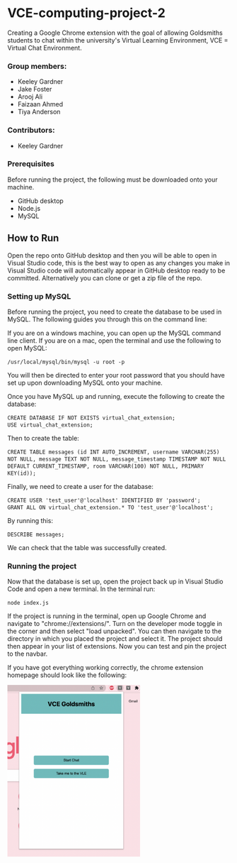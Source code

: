 # VCE-computing-project-2
Creating a Google Chrome extension with the goal of allowing Goldsmiths students to chat within the university's Virtual Learning Environment, VCE = Virtual Chat Environment.

### Group members: 
- Keeley Gardner
- Jake Foster
- Arooj Ali
- Faizaan Ahmed
- Tiya Anderson

### Contributors:
- Keeley Gardner

### Prerequisites
Before running the project, the following must be downloaded onto your machine.
- GitHub desktop
- Node.js
- MySQL

## How to Run 
Open the repo onto GitHub desktop and then you will be able to open in Visual Studio code, this is the best way to open as any changes you make in Visual Studio code will automatically appear in GitHub desktop ready to be committed. Alternatively you can clone or get a zip file of the repo.

### Setting up MySQL
Before running the project, you need to create the database to be used in MySQL. The following guides you through this on the command line:

If you are on a windows machine, you can open up the MySQL command line client. If you are on a mac, open the terminal and use the following to open MySQL:
```
/usr/local/mysql/bin/mysql -u root -p 
```
You will then be directed to enter your root password that you should have set up upon downloading MySQL onto your machine.

Once you have MySQL up and running, execute the following to create the database:
```
CREATE DATABASE IF NOT EXISTS virtual_chat_extension;
USE virtual_chat_extension;
```
Then to create the table:
```
CREATE TABLE messages (id INT AUTO_INCREMENT, username VARCHAR(255) NOT NULL, message TEXT NOT NULL, message_timestamp TIMESTAMP NOT NULL DEFAULT CURRENT_TIMESTAMP, room VARCHAR(100) NOT NULL, PRIMARY KEY(id));
```
Finally, we need to create a user for the database:
```
CREATE USER 'test_user'@'localhost' IDENTIFIED BY 'password';
GRANT ALL ON virtual_chat_extension.* TO 'test_user'@'localhost';
```
By running this:
```
DESCRIBE messages;
```
We can check that the table was successfully created.

### Running the project
Now that the database is set up, open the project back up in Visual Studio Code and open a new terminal. In the terminal run:
```
node index.js
```
If the project is running in the terminal, open up Google Chrome and navigate to "chrome://extensions/". Turn on the developer mode toggle in the corner and then select "load unpacked". You can then navigate to the directory in which you placed the project and select it. The project should then appear in your list of extensions. Now you can test and pin the project to the navbar.

If you have got everything working correctly, the chrome extension homepage should look like the following:

<img src="/assets/version1-image.png" width="300">

